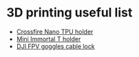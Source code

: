 # 3D printing useful list

- [Crossfire Nano TPU holder](https://www.thingiverse.com/thing:4731250)
- [Mini Immortal T holder](https://www.thingiverse.com/thing:4662724)
- [DJI FPV goggles cable lock](https://www.thingiverse.com/thing:4539830)
